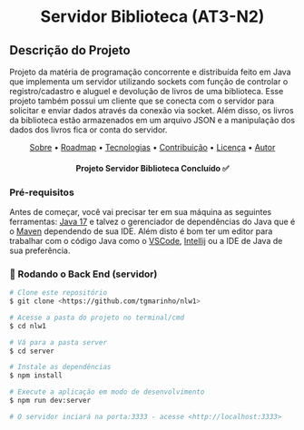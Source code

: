 <h1 align="center">Servidor Biblioteca (AT3-N2)</h1>

## Descrição do Projeto

<p id="sobre">Projeto da matéria de programação concorrente e distribuída feito em Java que implementa um servidor utilizando sockets com função de controlar o registro/cadastro e aluguel e devolução de livros de uma biblioteca. Esse projeto também possui um cliente que se conecta com o servidor para solicitar e enviar dados através da conexão via socket. Além disso, os livros da biblioteca estão armazenados em um arquivo JSON e a manipulação dos dados dos livros fica or conta do servidor. </p>

<p align="center">
 <a href="#sobre">Sobre</a> •
 <a href="#roadmap">Roadmap</a> • 
 <a href="#tecnologias">Tecnologias</a> • 
 <a href="#contribuicao">Contribuição</a> • 
 <a href="#licenc-a">Licença</a> • 
 <a href="#autor">Autor</a>
</p>

<h4 align="center"> 
    Projeto Servidor Biblioteca Concluído ✅
</h4>


### Pré-requisitos

Antes de começar, você vai precisar ter em sua máquina as seguintes ferramentas:
[Java 17](https://www.oracle.com/br/java/technologies/downloads/#java17) e talvez o gerenciador de dependências do Java que é o [Maven](https://maven.apache.org/) dependendo de sua IDE.
Além disto é bom ter um editor para trabalhar com o código Java como o [VSCode](https://code.visualstudio.com/), [Intellij](https://www.jetbrains.com/idea/) ou a IDE de Java de sua preferência.

### 🎲 Rodando o Back End (servidor)

```bash
# Clone este repositório
$ git clone <https://github.com/tgmarinho/nlw1>

# Acesse a pasta do projeto no terminal/cmd
$ cd nlw1

# Vá para a pasta server
$ cd server

# Instale as dependências
$ npm install

# Execute a aplicação em modo de desenvolvimento
$ npm run dev:server

# O servidor inciará na porta:3333 - acesse <http://localhost:3333>